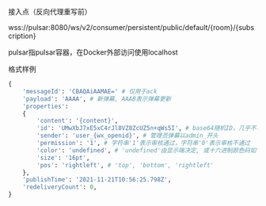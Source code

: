 接入点（反向代理重写前）

wss://pulsar:8080/ws/v2/consumer/persistent/public/default/{room}/{subscription}

pulsar指pulsar容器，在Docker外部访问使用localhost

格式样例

```python
{
    'messageId': 'CBAQAiAAMAE=' # 仅用于ack
    'payload': 'AAAA', # 新弹幕, AAAB表示弹幕更新
    'properties':
    {
        'content': '{content}',
        'id': 'UMwXbJ7xE5xC4rJl8VZ8ZcUZ5n+qWs5I', # base64随机ID，几乎不可能碰撞
        'sender': 'user_{wx_openid}', # 管理员弹幕以admin_开头
        'permission': '1', # 字符串'1'表示审核通过，字符串'0'表示审核不通过
        'color': 'undefined', # 'undefined'由显示端决定, 或十六进制颜色码如'FFFFFF'
        'size': '16pt',
        'pos': 'rightleft', # 'top', 'bottom', 'rightleft'
    },
    'publishTime': '2021-11-21T10:56:25.798Z',
    'redeliveryCount': 0,
}
```



